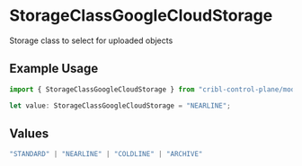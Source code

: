 # StorageClassGoogleCloudStorage

Storage class to select for uploaded objects

## Example Usage

```typescript
import { StorageClassGoogleCloudStorage } from "cribl-control-plane/models/operations";

let value: StorageClassGoogleCloudStorage = "NEARLINE";
```

## Values

```typescript
"STANDARD" | "NEARLINE" | "COLDLINE" | "ARCHIVE"
```